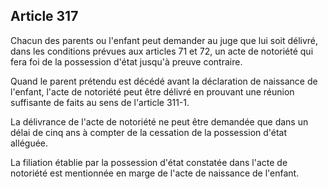 Article 317
----
Chacun des parents ou l'enfant peut demander au juge que lui soit délivré, dans
les conditions prévues aux articles 71 et 72, un acte de notoriété qui fera foi
de la possession d'état jusqu'à preuve contraire.

Quand le parent prétendu est décédé avant la déclaration de naissance de
l'enfant, l'acte de notoriété peut être délivré en prouvant une réunion
suffisante de faits au sens de l'article 311-1.

La délivrance de l'acte de notoriété ne peut être demandée que dans un délai de
cinq ans à compter de la cessation de la possession d'état alléguée.

La filiation établie par la possession d'état constatée dans l'acte de notoriété
est mentionnée en marge de l'acte de naissance de l'enfant.

